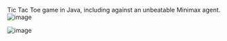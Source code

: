 Tic Tac Toe game in Java, including against an unbeatable Minimax agent.
![image](https://user-images.githubusercontent.com/64362945/177980082-9f1a2545-4e4d-4210-a0ff-d30dcbfe131f.png)

![image](https://user-images.githubusercontent.com/64362945/177980142-d445b527-68ab-4711-be90-76787944acd5.png)
